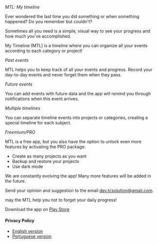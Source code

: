 *MTL: My timeline*

Ever wondered the last time you did something or when something happened? Do you remember but couldn't?

Sometimes all you need is a simple, visual way to see your progress and how much you've accomplished.

My Timeline (MTL) is a timeline where you can organize all your events according to each category or project!

*Past events*

MTL helps you to keep track of all your events and progress. Record your day-to-day events and never forget them when they pass.

*Future events*

You can add events with future data and the app will remind you through notifications when this event arrives.

*Multiple timelines*

You can separate timeline events into projects or categories, creating a special timeline for each subject.

*Freemium/PRO*

MTL is a free app, but you also have the option to unlock even more features by activating the PRO package.

 - Create as many projects as you want
 - Backup and restore your projects
 - Use dark mode

We are constantly evolving the app! Many more features will be added in the future.

Send your opinion and suggestion to the email dev.tcsolution@gmail.com.

may the MTL help you not to forget your daily progress!


Download the app on [Play Store](https://play.google.com/store/apps/details?id=tech.tcsolution.mtl)  

#### Privacy Policy  

* [English version](../privacyPolicy/privacy_policy-en.md)  
* [Portuguese version](../privacyPolicy/privacy_policy-pt.md)  
